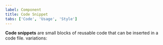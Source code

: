 ```yaml
---
label: Component
title: Code Snippet
tabs: ['Code', 'Usage', 'Style']
---
```


<page-intro>**Code snippets** are small blocks of reusable code that can be inserted in a code file.
variations:</page-intro>

<component 
    name="Code Snippet"
    component="code-snippet" 
    variation="code-snippet"
    codepen="mKJBoE"
    hasReactVersion="true"
    hasAngularVersion="true"
    >
</component>
<component 
    name="Inline Code Snippet"
    component="code-snippet" 
    variation="code-snippet--inline"
    codepen="pKJWMK"
    haslightversion="true"
    hasReactVersion="true"
    hasAngularVersion="true"
    >
</component>
<component 
    name="Multi Line Code Snippet"
    component="code-snippet" 
    variation="code-snippet--multi"
    codepen="ZRGXdq"
    hasReactVersion="true"
    hasAngularVersion="true"
    >
</component>
<component-docs component="code-snippet"></component-docs>
